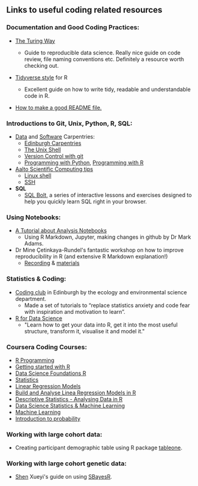 ## Links to useful coding related resources

### Documentation and Good Coding Practices:
* [The Turing Way](https://the-turing-way.netlify.app/welcome.html)
  * Guide to reproducible data science. Really nice guide on code review, file naming conventions etc. Definitely a resource worth checking out.
* [Tidyverse style](https://style.tidyverse.org/index.html) for R
  * Excellent guide on how to write tidy, readable and understandable code in R.

* [How to make a good README file.](https://www.makeareadme.com/)

### Introductions to Git, Unix, Python, R, SQL:
* [Data](https://datacarpentry.org/lessons/) and [Software](https://software-carpentry.org/lessons/) Carpentries:
  * [Edinburgh Carpentries](https://edcarp.github.io/)
  * [The Unix Shell](https://swcarpentry.github.io/shell-novice/)
  * [Version Control with git](https://swcarpentry.github.io/git-novice/)
  * [Programming with Python](http://swcarpentry.github.io/python-novice-inflammation), [Programming with R](http://swcarpentry.github.io/r-novice-inflammation/)
* [Aalto Scientific Computing tips](https://scicomp.aalto.fi/scicomp/)
  * [Linux shell](https://scicomp.aalto.fi/scicomp/shell/)
  * [SSH](https://scicomp.aalto.fi/scicomp/ssh/)
* **SQL**
  * [SQL Bolt](https://sqlbolt.com/), a series of interactive lessons and exercises designed to help you quickly learn SQL right in your browser.  
  
### Using Notebooks:
* [A Tutorial about Analysis Notebooks](https://www.youtube.com/watch?v=WQtTrOcsfgk&list=PLfeZoWWKDNZBDJ3KNB1jLmilJo2ts2DMS&index=2&ab_channel=EdinburghMentalHealth)
  * Using R Markdown, Jupyter, making changes in github by Dr Mark Adams.
* Dr Mine Çetinkaya-Rundel's fantastic workshop on how to improve reproducibility in R (and extensive R Markdown explanation!)
  * [Recording](https://www.youtube.com/watch?v=JA-vLsN-sic&feature=youtu.be) & [materials](https://mine-cetinkaya-rundel.github.io/improve-repro-workflow-reproducibilitea-2020/)

### Statistics & Coding:
* [Coding club](https://ourcodingclub.github.io/tutorials.html) in Edinburgh by the ecology and environmental science department.
  * Made a set of tutorials to “replace statistics anxiety and code fear with inspiration and motivation to learn”.
* [R for Data Science](https://r4ds.had.co.nz/index.html)
  * "Learn how to get your data into R, get it into the most useful structure, transform it, visualise it and model it." 

### Coursera Coding Courses:
* [R Programming](https://www.coursera.org/learn/r-programming)
* [Getting started with R](https://www.coursera.org/projects/getting-started-with-r)
* [Data Science Foundations R](https://www.coursera.org/specializations/data-science-foundations-r)
* [Statistics](https://www.coursera.org/specializations/statistics)
* [Linear Regression Models](https://www.coursera.org/learn/linear-regression-model)
* [Build and Analyse Linea Regression Models in R](https://www.coursera.org/projects/build-analyze-linear-regression-model-r)
* [Descriptive Statistics - Analysing Data in R](https://www.coursera.org/projects/descriptive-statistics-analyze-data-r)
* [Data Science Statistics & Machine Learning](https://www.coursera.org/specializations/data-science-statistics-machine-learning)
* [Machine Learning](https://www.coursera.org/learn/machine-learning) 
* [Introduction to probability](https://www.coursera.org/learn/probability-intro)

### Working with large cohort data:
* Creating participant demographic table using R package [tableone](https://www.r-bloggers.com/2016/02/table-1-and-the-characteristics-of-study-population/).

### Working with large cohort genetic data:
* [Shen](https://github.com/xshen796) Xueyi's guide on using [SBayesR](https://github.com/xshen796/CodingClubPsych/blob/master/SBayesR/SBayesR_XS.md).

